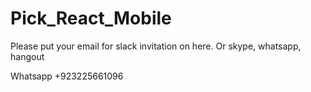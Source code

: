 # Pick_React_Mobile

Please put your email for slack invitation on here.
Or skype, whatsapp, hangout

Whatsapp +923225661096
